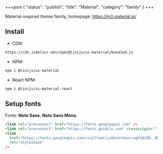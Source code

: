 +++json
{
  "status": "publish",
  "title": "Material",
  "category": "family"
}
+++

Material-inspired theme family, homepage: https://m3.material.io/

## Install

- CDN:

```txt
https://cdn.jsdelivr.net/npm/@tinijs/ui-material/bundled.js
```

- NPM:

```bash
npm i @tinijs/ui-material
```

- React NPM:

```bash
npm i @tinijs/ui-material-react
```

## Setup fonts

Fonts: **Noto Sans**, **Noto Sans Mono**.

```html
<link rel="preconnect" href="https://fonts.googleapis.com" />
<link rel="preconnect" href="https://fonts.gstatic.com" crossorigin="" />
<link
  href="https://fonts.googleapis.com/css2?family=Noto+Sans:wght@100..900&amp;family=Noto+Sans+Mono&amp;display=swap"
  rel="stylesheet"
/>
```
